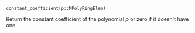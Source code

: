 ```
constant_coefficient(p::MPolyRingElem)
```

Return the constant coefficient of the polynomial $p$ or zero if it doesn't have one.
